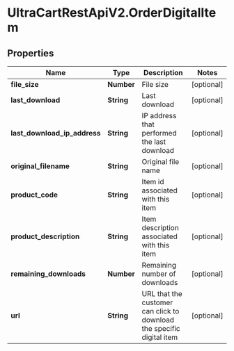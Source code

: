 # UltraCartRestApiV2.OrderDigitalItem

## Properties

Name | Type | Description | Notes
------------ | ------------- | ------------- | -------------
**file_size** | **Number** | File size | [optional] 
**last_download** | **String** | Last download | [optional] 
**last_download_ip_address** | **String** | IP address that performed the last download | [optional] 
**original_filename** | **String** | Original file name | [optional] 
**product_code** | **String** | Item id associated with this item | [optional] 
**product_description** | **String** | Item description associated with this item | [optional] 
**remaining_downloads** | **Number** | Remaining number of downloads | [optional] 
**url** | **String** | URL that the customer can click to download the specific digital item | [optional] 


